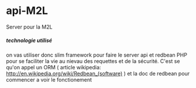 # api-M2L
Server pour la M2L

##### technologie utilisé

on vas utiliser donc slim framework pour faire le server api et redbean PHP pour se faciliter la vie au nievau des 
requettes et de la sécurité. C'est se qu'on appel un ORM 
( article wikipedia: http://en.wikipedia.org/wiki/Redbean_(software) ) et la doc de redbean pour commencer a voir le 
fonctionement
